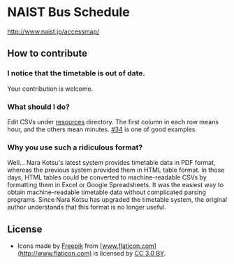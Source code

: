 # NAIST Bus Schedule

http://www.naist.jp/accessmap/

## How to contribute

### I notice that the timetable is out of date.

Your contribution is welcome.

### What should I do?

Edit CSVs under [resources](https://github.com/arosh/naist-bus-schedule/tree/master/resources) directory. The first column in each row means hour, and the others mean minutes. [#34](https://github.com/arosh/naist-bus-schedule/pull/34) is one of good examples.

### Why you use such a ridiculous format?

Well... Nara Kotsu's latest system provides timetable data in PDF format, whereas the previous system provided them in HTML table format. In those days, HTML tables could be converted to machine-readable CSVs by formatting them in Excel or Google Spreadsheets. It was the easiest way to obtain machine-readable timetable data without complicated parsing programs. Since Nara Kotsu has upgraded the timetable system, the original author understands that this format is no longer useful.

## License

* Icons made by [Freepik](http://www.freepik.com) from [www.flaticon.com](http://www.flaticon.com) is licensed by [CC 3.0 BY](http://creativecommons.org/licenses/by/3.0/).
